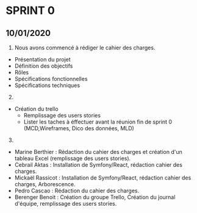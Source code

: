 # SPRINT 0

## 10/01/2020

1. Nous avons commencé à rédiger le cahier des charges.
- Présentation du projet
- Définition des objectifs
- Rôles
- Spécifications fonctionnelles
- Spécifications techniques


2. 
- Création du trello  
    - Remplissage des users stories
    - Lister les taches à éffectuer avant la réunion fin de sprint 0 (MCD,Wireframes, Dico des données, MLD)
    
3. 
 - Marine Berthier : Rédaction du cahier des charges et création d'un tableau Excel (remplissage des users stories).
 - Cebrail Aktas : Installation de Symfony/React, rédaction cahier des charges. 
 - Mickaël Rassicot : Installation de Symfony/React, rédaction cahier des charges, Arborescence.
 - Pedro Cascao : Rédaction du cahier des charges.
 - Berenger Benoit : Création du groupe Trello, Création du journal d'équipe, remplissage des users stories. 



